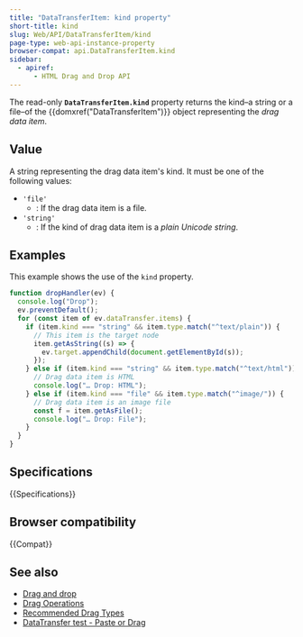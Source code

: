 ```yaml
---
title: "DataTransferItem: kind property"
short-title: kind
slug: Web/API/DataTransferItem/kind
page-type: web-api-instance-property
browser-compat: api.DataTransferItem.kind
sidebar:
  - apiref:
      - HTML Drag and Drop API
---
```


The read-only **`DataTransferItem.kind`** property returns the kind–a string or a file–of the {{domxref("DataTransferItem")}} object representing the _drag data item_.

## Value

A string representing the drag data item's kind.
It must be one of the following values:

- `'file'`
  - : If the drag data item is a file.
- `'string'`
  - : If the kind of drag data item is a _plain Unicode string_.

## Examples

This example shows the use of the `kind` property.

```js
function dropHandler(ev) {
  console.log("Drop");
  ev.preventDefault();
  for (const item of ev.dataTransfer.items) {
    if (item.kind === "string" && item.type.match("^text/plain")) {
      // This item is the target node
      item.getAsString((s) => {
        ev.target.appendChild(document.getElementById(s));
      });
    } else if (item.kind === "string" && item.type.match("^text/html")) {
      // Drag data item is HTML
      console.log("… Drop: HTML");
    } else if (item.kind === "file" && item.type.match("^image/")) {
      // Drag data item is an image file
      const f = item.getAsFile();
      console.log("… Drop: File");
    }
  }
}
```

## Specifications

{{Specifications}}

## Browser compatibility

{{Compat}}

## See also

- [Drag and drop](/en-US/docs/Web/API/HTML_Drag_and_Drop_API)
- [Drag Operations](/en-US/docs/Web/API/HTML_Drag_and_Drop_API/Drag_operations)
- [Recommended Drag Types](/en-US/docs/Web/API/HTML_Drag_and_Drop_API/Recommended_drag_types)
- [DataTransfer test - Paste or Drag](https://codepen.io/tech_query/pen/MqGgap)
